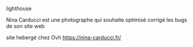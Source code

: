 lighthouse <URL de la page>


Nina Carducci est une photographe qui souhaite optimisé corrigé les bugs de son site web


site hebergé chez Ovh https://nina-carducci.fr/